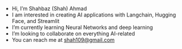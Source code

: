 -  Hi, I’m Shahbaz (Shah) Ahmad
- I am interested in creating AI applications with Langchain, Hugging Face, and Streamlit
-  I’m currently learning Neural Networks and deep learning
-  I’m looking to collaborate on everything AI-related
-  You can reach me at shah109@gmail.com
